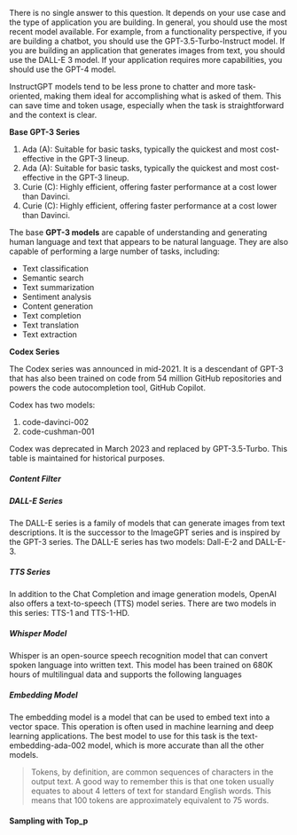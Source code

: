 


There is no single answer to this question. It depends on your use case and the type of application you are building. In general, you should use the most recent model available. For example, from a functionality perspective, if you are building a chatbot, you should use the GPT-3.5-Turbo-Instruct model. If you are building an application that generates images from text, you should use the DALL-E 3 model. If your application requires more capabilities, you should use the GPT-4 model.

InstructGPT models tend to be less prone to chatter and more task-oriented, making them ideal for accomplishing what is asked of them. This can save time and token usage, especially when the task is straightforward and the context is clear.

**Base GPT-3 Series**
1. Ada (A): Suitable for basic tasks, typically the quickest and most cost-effective in the GPT-3 lineup.
2. Ada (A): Suitable for basic tasks, typically the quickest and most cost-effective in the GPT-3 lineup.
3. Curie (C): Highly efficient, offering faster performance at a cost lower than Davinci.
4. Curie (C): Highly efficient, offering faster performance at a cost lower than Davinci.

The base **GPT-3 models** are capable of understanding and generating human language and text that appears to be natural language. They are also capable of performing a large number of tasks, including:
- Text classification
- Semantic search
- Text summarization
- Sentiment analysis
- Content generation
- Text completion
- Text translation
- Text extraction

**Codex Series**

The Codex series was announced in mid-2021. It is a descendant of GPT-3 that has also been trained on code from 54 million GitHub repositories and powers the code autocompletion tool, GitHub Copilot.

Codex has two models:
1. code-davinci-002
2. code-cushman-001

Codex was deprecated in March 2023 and replaced by GPT-3.5-Turbo. This table is maintained for historical purposes.

##### Content Filter

##### DALL-E Series
The DALL-E series is a family of models that can generate images from text descriptions. It is the successor to the ImageGPT series and is inspired by the GPT-3 series. The DALL-E series has two models: Dall-E-2 and DALL-E-3.

##### TTS Series

In addition to the Chat Completion and image generation models, OpenAI also offers a text-to-speech (TTS) model series. There are two models in this series: TTS-1 and TTS-1-HD.

##### Whisper Model

Whisper is an open-source speech recognition model that can convert spoken language into written text. This model has been trained on 680K hours of multilingual data and supports the following languages

##### Embedding Model

The embedding model is a model that can be used to embed text into a vector space. This operation is often used in machine learning and deep learning applications. The best model to use for this task is the text-embedding-ada-002 model, which is more accurate than all the other models.

> Tokens, by definition, are common sequences of characters in the output text. A good way to remember this is that one token usually equates to about 4 letters of text for standard English words. This means that 100 tokens are approximately equivalent to 75 words.

#### Sampling with Top_p


